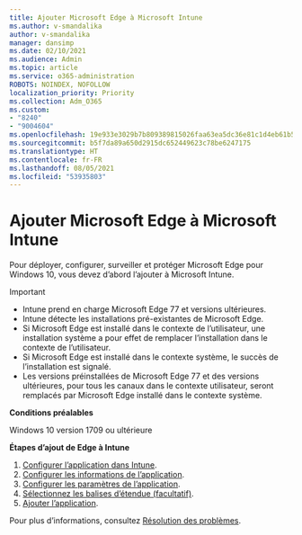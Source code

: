 ```yaml
---
title: Ajouter Microsoft Edge à Microsoft Intune
ms.author: v-smandalika
author: v-smandalika
manager: dansimp
ms.date: 02/10/2021
ms.audience: Admin
ms.topic: article
ms.service: o365-administration
ROBOTS: NOINDEX, NOFOLLOW
localization_priority: Priority
ms.collection: Adm_O365
ms.custom:
- "8240"
- "9004604"
ms.openlocfilehash: 19e933e3029b7b809389815026faa63ea5dc36e81c1d4eb61b52b848fa1461a1
ms.sourcegitcommit: b5f7da89a650d2915dc652449623c78be6247175
ms.translationtype: HT
ms.contentlocale: fr-FR
ms.lasthandoff: 08/05/2021
ms.locfileid: "53935803"
---
```

# <a name="add-microsoft-edge-to-microsoft-intune"></a>Ajouter Microsoft Edge à Microsoft Intune

Pour déployer, configurer, surveiller et protéger Microsoft Edge pour Windows 10, vous devez d’abord l’ajouter à Microsoft Intune.

> [!IMPORTANT]
- Intune prend en charge Microsoft Edge 77 et versions ultérieures.
- Intune détecte les installations pré-existantes de Microsoft Edge.
- Si Microsoft Edge est installé dans le contexte de l’utilisateur, une installation système a pour effet de remplacer l’installation dans le contexte de l’utilisateur.
- Si Microsoft Edge est installé dans le contexte système, le succès de l’installation est signalé.
- Les versions préinstallées de Microsoft Edge 77 et des versions ultérieures, pour tous les canaux dans le contexte utilisateur, seront remplacés par Microsoft Edge installé dans le contexte système.

**Conditions préalables**

Windows 10 version 1709 ou ultérieure

**Étapes d’ajout de Edge à Intune**

1. [Configurer l’application dans Intune](https://docs.microsoft.com/mem/intune/apps/apps-windows-edge).
2. [Configurer les informations de l’application](https://docs.microsoft.com/mem/intune/apps/apps-windows-edge).
3. [Configurer les paramètres de l’application](https://docs.microsoft.com/mem/intune/apps/apps-windows-edge).
4. [Sélectionnez les balises d’étendue (facultatif)](https://docs.microsoft.com/mem/intune/apps/apps-windows-edge).
5. [Ajouter l’application](https://docs.microsoft.com/mem/intune/apps/apps-windows-edge).

Pour plus d’informations, consultez [Résolution des problèmes](https://docs.microsoft.com/mem/intune/apps/apps-windows-edge).





